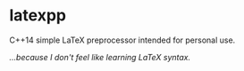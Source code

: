 # latexpp
C++14 simple LaTeX preprocessor intended for personal use.

*...because I don't feel like learning LaTeX syntax.*
